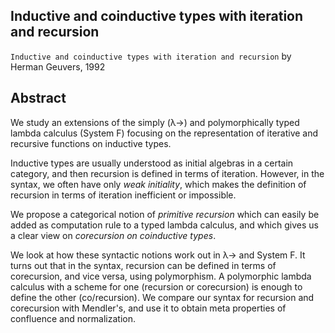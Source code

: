 ## Inductive and coinductive types with iteration and recursion

`Inductive and coinductive types with iteration and recursion`
by Herman Geuvers, 1992

## Abstract

We study an extensions of the simply (λ→) and polymorphically typed lambda calculus (System F) focusing on the representation of iterative and recursive functions on inductive types.

Inductive types are usually understood as initial algebras in a certain category, and then recursion is defined in terms of iteration. However, in the syntax, we often have only *weak initiality*, which makes the definition of recursion in terms of iteration inefficient or impossible.

We propose a categorical notion of *primitive recursion* which can easily be added as computation rule to a typed lambda calculus, and which gives us a clear view on *corecursion on coinductive types*.

We look at how these syntactic notions work out in λ→ and System F. It turns out that in the syntax, recursion can be defined in terms of corecursion, and vice versa, using polymorphism. A polymorphic lambda calculus with a scheme for one (recursion or corecursion) is enough to define the other (co/recursion). We compare our syntax for recursion and corecursion with Mendler's, and use it to obtain meta properties of confluence and normalization.

